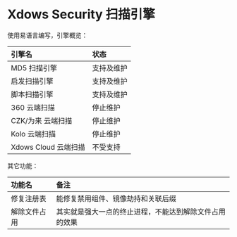 # Xdows Security 扫描引擎

使用易语言编写，引擎概览：

| 引擎名             |  状态       |
| :----------------- | :---------- |
| MD5 扫描引擎       |支持及维护|
| 启发扫描引擎        |支持及维护|
| 脚本扫描引擎        |支持及维护|
| 360 云端扫描        |停止维护|
| CZK/为来 云端扫描    |停止维护|
| Kolo 云端扫描        |停止维护|
| Xdows Cloud 云端扫描 |不受支持|

其它功能：

| 功能名             |  备注       |
| :----------------- | :---------- |
| 修复注册表       |能修复禁用组件、镜像劫持和关联后缀|
| 解除文件占用        |其实就是强大一点的终止进程，不能达到解除文件占用的效果|

